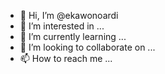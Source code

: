 - 👋 Hi, I’m @ekawonoardi
- 👀 I’m interested in ...
- 🌱 I’m currently learning ...
- 💞️ I’m looking to collaborate on ...
- 📫 How to reach me ...

<!---
ekawonoardi/ekawonoardi is a ✨ special ✨ repository because its `README.md` (this file) appears on your GitHub profile.
You can click the Preview link to take a look at your changes.
--->
